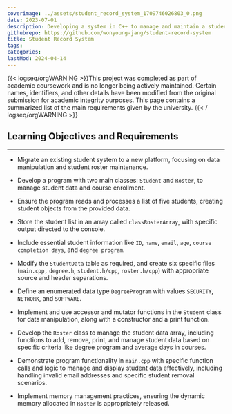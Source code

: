 ```yaml
---
coverimage: ../assets/student_record_system_1709746026803_0.png
date: 2023-07-01
description: Developing a system in C++ to manage and maintain a student roster, involving data manipulation and object-oriented programming.
githubrepo: https://github.com/wonyoung-jang/student-record-system
title: Student Record System
tags:
categories:
lastMod: 2024-04-14
---
```

{{< logseq/orgWARNING >}}This project was completed as part of academic coursework and is no longer being actively maintained. Certain names, identifiers, and other details have been modified from the original submission for academic integrity purposes. This page contains a summarized list of the main requirements given by the university.
{{< / logseq/orgWARNING >}}

## Learning Objectives and Requirements
---

  + Migrate an existing student system to a new platform, focusing on data manipulation and student roster maintenance.

  + Develop a program with two main classes: `Student` and `Roster`, to manage student data and course enrollment.

  + Ensure the program reads and processes a list of five students, creating student objects from the provided data.

  + Store the student list in an array called `classRosterArray`, with specific output directed to the console.

  + Include essential student information like `ID`, `name`, `email`, `age`, `course completion days`, and `degree program`.

  + Modify the `StudentData` table as required, and create six specific files (`main.cpp,` `degree.h`, `student.h/cpp`, `roster.h/cpp`) with appropriate source and header separations.

  + Define an enumerated data type `DegreeProgram` with values `SECURITY`, `NETWORK`, and `SOFTWARE`.

  + Implement and use accessor and mutator functions in the `Student` class for data manipulation, along with a constructor and a print function.

  + Develop the `Roster` class to manage the student data array, including functions to add, remove, print, and manage student data based on specific criteria like degree program and average days in courses.

  + Demonstrate program functionality in `main.cpp` with specific function calls and logic to manage and display student data effectively, including handling invalid email addresses and specific student removal scenarios.

  + Implement memory management practices, ensuring the dynamic memory allocated in `Roster` is appropriately released.
